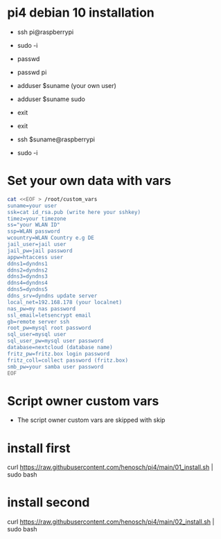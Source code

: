 # pi4 debian 10 installation 

+ ssh pi@raspberrypi
+ sudo -i
+ passwd
+ passwd pi

+ adduser $suname (your own user) 
+ adduser $suname sudo
+ exit
+ exit
+ ssh $suname@raspberrypi
+ sudo -i

# Set your own data with vars
```bash
cat <<EOF > /root/custom_vars
suname=your user
ssk=cat id_rsa.pub (write here your sshkey) 
timez=your timezone
ss="your WLAN ID"
ssp=WLAN password
wcountry=WLAN Country e.g DE
jail_user=jail user
jail_pw=jail password
appw=htaccess user 
ddns1=dyndns1
ddns2=dyndns2
ddns3=dyndns3
ddns4=dyndns4
ddns5=dyndns5
ddns_srv=dyndns update server
local_net=192.168.178 (your localnet) 
nas_pw=my nas password
ssl_email=letsencrypt email
gb=remote server ssh
root_pw=mysql root password
sql_user=mysql user
sql_user_pw=mysql user password
database=nextcloud (database name) 
fritz_pw=fritz.box login password
fritz_coll=collect password (fritz.box) 
smb_pw=your samba user password
EOF
```
# Script owner custom vars
+ The script owner custom vars are skipped with skip

# install first 
curl https://raw.githubusercontent.com/henosch/pi4/main/01_install.sh | sudo bash

# install second 
curl https://raw.githubusercontent.com/henosch/pi4/main/02_install.sh | sudo bash
